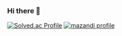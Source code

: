 ### Hi there 👋

[![Solved.ac Profile](http://mazassumnida.wtf/api/v2/generate_badge?boj=woo036325)](https://solved.ac/woo036325/)
[![mazandi profile](http://mazandi.herokuapp.com/api?handle=woo036325&theme=dark)](https://solved.ac/woo036325/)
